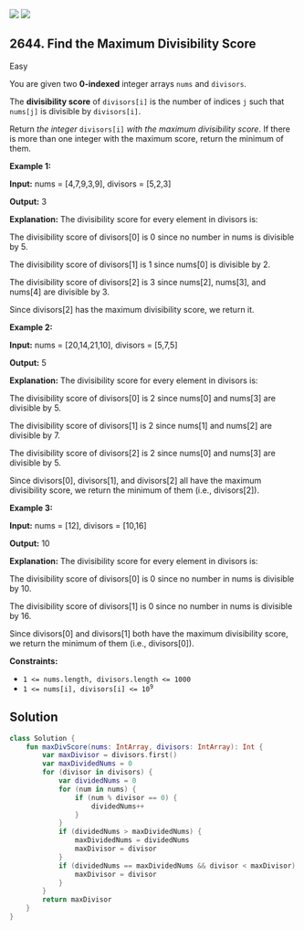 [![](https://img.shields.io/github/stars/javadev/LeetCode-in-Kotlin?label=Stars&style=flat-square)](https://github.com/javadev/LeetCode-in-Kotlin)
[![](https://img.shields.io/github/forks/javadev/LeetCode-in-Kotlin?label=Fork%20me%20on%20GitHub%20&style=flat-square)](https://github.com/javadev/LeetCode-in-Kotlin/fork)

## 2644\. Find the Maximum Divisibility Score

Easy

You are given two **0-indexed** integer arrays `nums` and `divisors`.

The **divisibility score** of `divisors[i]` is the number of indices `j` such that `nums[j]` is divisible by `divisors[i]`.

Return _the integer_ `divisors[i]` _with the maximum divisibility score_. If there is more than one integer with the maximum score, return the minimum of them.

**Example 1:**

**Input:** nums = [4,7,9,3,9], divisors = [5,2,3]

**Output:** 3

**Explanation:** The divisibility score for every element in divisors is: 

The divisibility score of divisors[0] is 0 since no number in nums is divisible by 5.

The divisibility score of divisors[1] is 1 since nums[0] is divisible by 2. 

The divisibility score of divisors[2] is 3 since nums[2], nums[3], and nums[4] are divisible by 3. 

Since divisors[2] has the maximum divisibility score, we return it.

**Example 2:**

**Input:** nums = [20,14,21,10], divisors = [5,7,5]

**Output:** 5

**Explanation:** The divisibility score for every element in divisors is: 

The divisibility score of divisors[0] is 2 since nums[0] and nums[3] are divisible by 5. 

The divisibility score of divisors[1] is 2 since nums[1] and nums[2] are divisible by 7.

The divisibility score of divisors[2] is 2 since nums[0] and nums[3] are divisible by 5. 

Since divisors[0], divisors[1], and divisors[2] all have the maximum divisibility score, we return the minimum of them (i.e., divisors[2]).

**Example 3:**

**Input:** nums = [12], divisors = [10,16]

**Output:** 10

**Explanation:** The divisibility score for every element in divisors is: 

The divisibility score of divisors[0] is 0 since no number in nums is divisible by 10. 

The divisibility score of divisors[1] is 0 since no number in nums is divisible by 16. 

Since divisors[0] and divisors[1] both have the maximum divisibility score, we return the minimum of them (i.e., divisors[0]).

**Constraints:**

*   `1 <= nums.length, divisors.length <= 1000`
*   <code>1 <= nums[i], divisors[i] <= 10<sup>9</sup></code>

## Solution

```kotlin
class Solution {
    fun maxDivScore(nums: IntArray, divisors: IntArray): Int {
        var maxDivisor = divisors.first()
        var maxDividedNums = 0
        for (divisor in divisors) {
            var dividedNums = 0
            for (num in nums) {
                if (num % divisor == 0) {
                    dividedNums++
                }
            }
            if (dividedNums > maxDividedNums) {
                maxDividedNums = dividedNums
                maxDivisor = divisor
            }
            if (dividedNums == maxDividedNums && divisor < maxDivisor) {
                maxDivisor = divisor
            }
        }
        return maxDivisor
    }
}
```
